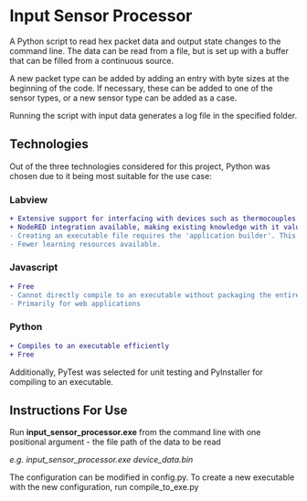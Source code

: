 # Input Sensor Processor

A Python script to read hex packet data and output state changes to the command line. The data can be read from a file, but is set up with a buffer that can be filled from a continuous source.

A new packet type can be added by adding an entry with byte sizes at the beginning of the code. If necessary, these can be added to one of the sensor types, or a new sensor type can be added as a case.

Running the script with input data generates a log file in the specified folder.

## Technologies
Out of the three technologies considered for this project, Python was chosen due to it being most suitable for the use case:
### Labview
```diff
+ Extensive support for interfacing with devices such as thermocouples and hall effect sensors.
+ NodeRED integration available, making existing knowledge with it valuable.
- Creating an executable file requires the 'application builder'. This is part of LabVIEW professional and is not free. 
- Fewer learning resources available.
```

### Javascript
```diff
+ Free
- Cannot directly compile to an executable without packaging the entire JavaScript/Node.js/etc source code
- Primarily for web applications
```

### Python
```diff
+ Compiles to an executable efficiently
+ Free
```

Additionally, PyTest was selected for unit testing and PyInstaller for compiling to an executable.

## Instructions For Use
Run **input_sensor_processor.exe** from the command line with one positional argument - the file path of the data to be read

*e.g. input_sensor_processor.exe device_data.bin*

The configuration can be modified in config.py. To create a new executable with the new configuration, run compile_to_exe.py
